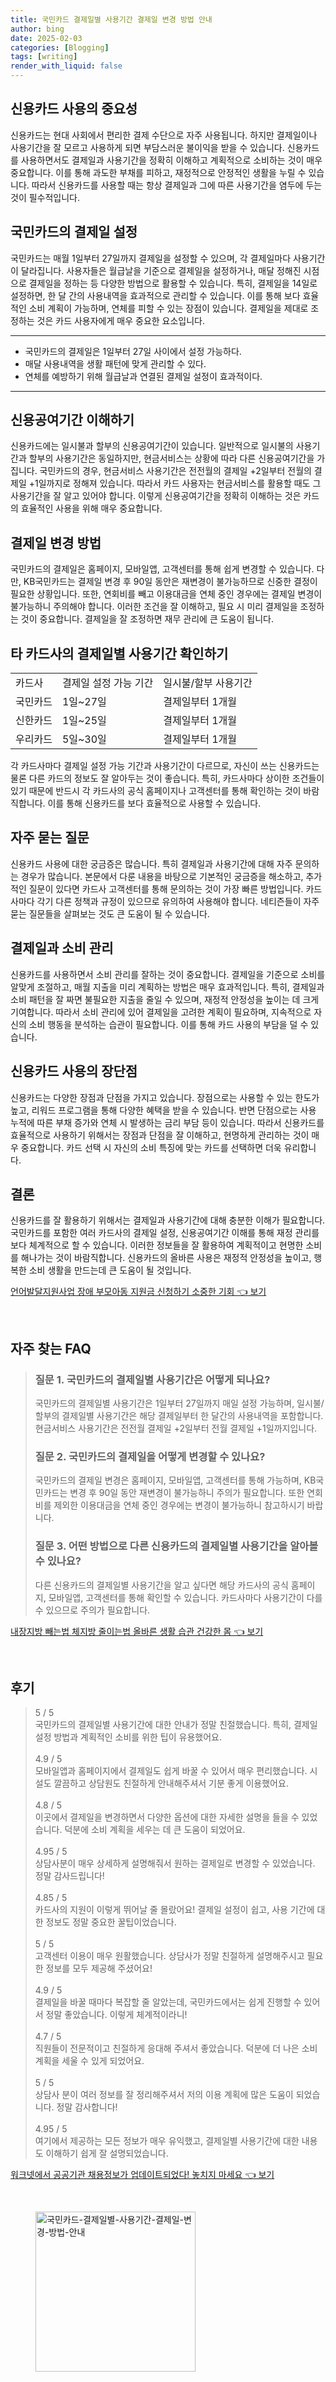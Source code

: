 ```yaml
---
title: 국민카드 결제일별 사용기간 결제일 변경 방법 안내
author: bing
date: 2025-02-03
categories: [Blogging]
tags: [writing]
render_with_liquid: false
---
```



<h2 id='신용카드 사용의 중요성'>신용카드 사용의 중요성</h2>

<p>신용카드는 현대 사회에서 편리한 결제 수단으로 자주 사용됩니다. 하지만 결제일이나 사용기간을 잘 모르고 사용하게 되면 부담스러운 불이익을 받을 수 있습니다. 신용카드를 사용하면서도 결제일과 사용기간을 정확히 이해하고 계획적으로 소비하는 것이 매우 중요합니다. 이를 통해 과도한 부채를 피하고, 재정적으로 안정적인 생활을 누릴 수 있습니다. 따라서 신용카드를 사용할 때는 항상 결제일과 그에 따른 사용기간을 염두에 두는 것이 필수적입니다.</p>

<h2 id='국민카드의 결제일 설정'>국민카드의 결제일 설정</h2>

<p>국민카드는 매월 1일부터 27일까지 결제일을 설정할 수 있으며, 각 결제일마다 사용기간이 달라집니다. 사용자들은 월급날을 기준으로 결제일을 설정하거나, 매달 정해진 시점으로 결제일을 정하는 등 다양한 방법으로 활용할 수 있습니다. 특히, 결제일을 14일로 설정하면, 한 달 간의 사용내역을 효과적으로 관리할 수 있습니다. 이를 통해 보다 효율적인 소비 계획이 가능하며, 연체를 피할 수 있는 장점이 있습니다. 결제일을 제대로 조정하는 것은 카드 사용자에게 매우 중요한 요소입니다.</p>

<hr />

<ul>
    <li>국민카드의 결제일은 1일부터 27일 사이에서 설정 가능하다.</li>
    <li>매달 사용내역을 생활 패턴에 맞게 관리할 수 있다.</li>
    <li>연체를 예방하기 위해 월급날과 연결된 결제일 설정이 효과적이다.</li>
</ul>

<hr />

<h2 id='신용공여기간 이해하기'>신용공여기간 이해하기</h2>

<p>신용카드에는 일시불과 할부의 신용공여기간이 있습니다. 일반적으로 일시불의 사용기간과 할부의 사용기간은 동일하지만, 현금서비스는 상황에 따라 다른 신용공여기간을 가집니다. 국민카드의 경우, 현금서비스 사용기간은 전전월의 결제일 +2일부터 전월의 결제일 +1일까지로 정해져 있습니다. 따라서 카드 사용자는 현금서비스를 활용할 때도 그 사용기간을 잘 알고 있어야 합니다. 이렇게 신용공여기간을 정확히 이해하는 것은 카드의 효율적인 사용을 위해 매우 중요합니다.</p>

<h2 id='결제일 변경 방법'>결제일 변경 방법</h2>

<p>국민카드의 결제일은 홈페이지, 모바일앱, 고객센터를 통해 쉽게 변경할 수 있습니다. 다만, KB국민카드는 결제일 변경 후 90일 동안은 재변경이 불가능하므로 신중한 결정이 필요한 상황입니다. 또한, 연회비를 빼고 이용대금을 연체 중인 경우에는 결제일 변경이 불가능하니 주의해야 합니다. 이러한 조건을 잘 이해하고, 필요 시 미리 결제일을 조정하는 것이 중요합니다. 결제일을 잘 조정하면 재무 관리에 큰 도움이 됩니다.</p>

<h2 id='타 카드사의 결제일별 사용기간 확인하기'>타 카드사의 결제일별 사용기간 확인하기</h2>

<table>
    <tr>
        <td>카드사</td>
        <td>결제일 설정 가능 기간</td>
        <td>일시불/할부 사용기간</td>
    </tr>
    <tr>
        <td>국민카드</td>
        <td>1일~27일</td>
        <td>결제일부터 1개월</td>
    </tr>
    <tr>
        <td>신한카드</td>
        <td>1일~25일</td>
        <td>결제일부터 1개월</td>
    </tr>
    <tr>
        <td>우리카드</td>
        <td>5일~30일</td>
        <td>결제일부터 1개월</td>
    </tr>
</table>

<p>각 카드사마다 결제일 설정 가능 기간과 사용기간이 다르므로, 자신이 쓰는 신용카드는 물론 다른 카드의 정보도 잘 알아두는 것이 좋습니다. 특히, 카드사마다 상이한 조건들이 있기 때문에 반드시 각 카드사의 공식 홈페이지나 고객센터를 통해 확인하는 것이 바람직합니다. 이를 통해 신용카드를 보다 효율적으로 사용할 수 있습니다.</p>

<h2 id='자주 묻는 질문'>자주 묻는 질문</h2>

<p>신용카드 사용에 대한 궁금증은 많습니다. 특히 결제일과 사용기간에 대해 자주 문의하는 경우가 많습니다. 본문에서 다룬 내용을 바탕으로 기본적인 궁금증을 해소하고, 추가적인 질문이 있다면 카드사 고객센터를 통해 문의하는 것이 가장 빠른 방법입니다. 카드사마다 각기 다른 정책과 규정이 있으므로 유의하여 사용해야 합니다. 네티즌들이 자주 묻는 질문들을 살펴보는 것도 큰 도움이 될 수 있습니다.</p>

<h2 id='결제일과 소비 관리'>결제일과 소비 관리</h2>

<p>신용카드를 사용하면서 소비 관리를 잘하는 것이 중요합니다. 결제일을 기준으로 소비를 알맞게 조절하고, 매월 지출을 미리 계획하는 방법은 매우 효과적입니다. 특히, 결제일과 소비 패턴을 잘 짜면 불필요한 지출을 줄일 수 있으며, 재정적 안정성을 높이는 데 크게 기여합니다. 따라서 소비 관리에 있어 결제일을 고려한 계획이 필요하며, 지속적으로 자신의 소비 행동을 분석하는 습관이 필요합니다. 이를 통해 카드 사용의 부담을 덜 수 있습니다.</p>

<h2 id='신용카드 사용의 장단점'>신용카드 사용의 장단점</h2>

<p>신용카드는 다양한 장점과 단점을 가지고 있습니다. 장점으로는 사용할 수 있는 한도가 높고, 리워드 프로그램을 통해 다양한 혜택을 받을 수 있습니다. 반면 단점으로는 사용 누적에 따른 부채 증가와 연체 시 발생하는 금리 부담 등이 있습니다. 따라서 신용카드를 효율적으로 사용하기 위해서는 장점과 단점을 잘 이해하고, 현명하게 관리하는 것이 매우 중요합니다. 카드 선택 시 자신의 소비 특징에 맞는 카드를 선택하면 더욱 유리합니다.</p>

<h2 id='결론'>결론</h2>

<p>신용카드를 잘 활용하기 위해서는 결제일과 사용기간에 대해 충분한 이해가 필요합니다. 국민카드를 포함한 여러 카드사의 결제일 설정, 신용공여기간 이해를 통해 재정 관리를 보다 체계적으로 할 수 있습니다. 이러한 정보들을 잘 활용하여 계획적이고 현명한 소비를 해나가는 것이 바람직합니다. 신용카드의 올바른 사용은 재정적 안정성을 높이고, 행복한 소비 생활을 만드는데 큰 도움이 될 것입니다.</p>


<p><a class="click-button" title="언어발달지원사업 장애 부모아동 지원금 신청하기 소중한 기회" href="https://aptwhite.github.io/posts/%EC%96%B8%EC%96%B4%EB%B0%9C%EB%8B%AC%EC%A7%80%EC%9B%90%EC%82%AC%EC%97%85-%EC%9E%A5%EC%95%A0-%EB%B6%80%EB%AA%A8%EC%95%84%EB%8F%99-%EC%A7%80%EC%9B%90%EA%B8%88-%EC%8B%A0%EC%B2%AD%ED%95%98%EA%B8%B0-%EC%86%8C%EC%A4%91%ED%95%9C-%EA%B8%B0%ED%9A%8C/" rel="dofollow">언어발달지원사업 장애 부모아동 지원금 신청하기 소중한 기회 👈 보기</a></p><br>
<h2 id='자주_찾는_FAQ'>자주 찾는 FAQ</h2>
<div itemscope="" itemtype="https://schema.org/FAQPage"> 
<blockquote> 
<div itemscope="" itemprop="mainEntity" itemtype="https://schema.org/Question"> 
<h3 itemprop="name">질문 1. 국민카드의 결제일별 사용기간은 어떻게 되나요?</h3> 
<div itemscope="" itemprop="acceptedAnswer" itemtype="https://schema.org/Answer"> 
<span itemprop="text"> 
<p>국민카드의 결제일별 사용기간은 1일부터 27일까지 매일 설정 가능하며, 일시불/할부의 결제일별 사용기간은 해당 결제일부터 한 달간의 사용내역을 포함합니다. 현금서비스 사용기간은 전전월 결제일 +2일부터 전월 결제일 +1일까지입니다.</p> 
</span> 
</div> 
</div> 
<div itemscope="" itemprop="mainEntity" itemtype="https://schema.org/Question"> 
<h3 itemprop="name">질문 2. 국민카드의 결제일을 어떻게 변경할 수 있나요?</h3> 
<div itemscope="" itemprop="acceptedAnswer" itemtype="https://schema.org/Answer"> 
<span itemprop="text"> 
<p>국민카드의 결제일 변경은 홈페이지, 모바일앱, 고객센터를 통해 가능하며, KB국민카드는 변경 후 90일 동안 재변경이 불가능하니 주의가 필요합니다. 또한 연회비를 제외한 이용대금을 연체 중인 경우에는 변경이 불가능하니 참고하시기 바랍니다.</p> 
</span> 
</div> 
</div> 
<div itemscope="" itemprop="mainEntity" itemtype="https://schema.org/Question"> 
<h3 itemprop="name">질문 3. 어떤 방법으로 다른 신용카드의 결제일별 사용기간을 알아볼 수 있나요?</h3> 
<div itemscope="" itemprop="acceptedAnswer" itemtype="https://schema.org/Answer"> 
<span itemprop="text"> 
<p>다른 신용카드의 결제일별 사용기간을 알고 싶다면 해당 카드사의 공식 홈페이지, 모바일앱, 고객센터를 통해 확인할 수 있습니다. 카드사마다 사용기간이 다를 수 있으므로 주의가 필요합니다.</p> 
</span> 
</div> 
</div> 
</blockquote> 
</div>
<p><a class="click-button" title="내장지방 빼는법 체지방 줄이는법 올바른 생활 습관 건강한 몸" href="https://aptwhite.github.io/posts/%EB%82%B4%EC%9E%A5%EC%A7%80%EB%B0%A9-%EB%B9%BC%EB%8A%94%EB%B2%95-%EC%B2%B4%EC%A7%80%EB%B0%A9-%EC%A4%84%EC%9D%B4%EB%8A%94%EB%B2%95-%EC%98%AC%EB%B0%94%EB%A5%B8-%EC%83%9D%ED%99%9C-%EC%8A%B5%EA%B4%80-%EA%B1%B4%EA%B0%95%ED%95%9C-%EB%AA%B8/" rel="dofollow">내장지방 빼는법 체지방 줄이는법 올바른 생활 습관 건강한 몸 👈 보기</a></p><br>
<h2 id='후기'>후기</h2>
<div itemscope itemtype="https://schema.org/Product">
  <blockquote>
  <div itemprop="review" itemscope itemtype="https://schema.org/Review">
      <div itemprop="reviewRating" itemscope itemtype="https://schema.org/Rating"> <span itemprop="ratingValue">5</span> / <span itemprop="bestRating">5</span> </div>
      <span itemprop="reviewBody">국민카드의 결제일별 사용기간에 대한 안내가 정말 친절했습니다. 특히, 결제일 설정 방법과 계획적인 소비를 위한 팁이 유용했어요.</span>
  </div>
  <br>
  <div itemprop="review" itemscope itemtype="https://schema.org/Review">
      <div itemprop="reviewRating" itemscope itemtype="https://schema.org/Rating"> <span itemprop="ratingValue">4.9</span> / <span itemprop="bestRating">5</span> </div>
      <span itemprop="reviewBody">모바일앱과 홈페이지에서 결제일도 쉽게 바꿀 수 있어서 매우 편리했습니다. 시설도 깔끔하고 상담원도 친절하게 안내해주셔서 기분 좋게 이용했어요.</span>
  </div>
  <br>
  <div itemprop="review" itemscope itemtype="https://schema.org/Review">
      <div itemprop="reviewRating" itemscope itemtype="https://schema.org/Rating"> <span itemprop="ratingValue">4.8</span> / <span itemprop="bestRating">5</span> </div>
      <span itemprop="reviewBody">이곳에서 결제일을 변경하면서 다양한 옵션에 대한 자세한 설명을 들을 수 있었습니다. 덕분에 소비 계획을 세우는 데 큰 도움이 되었어요.</span>
  </div>
  <br>
  <div itemprop="review" itemscope itemtype="https://schema.org/Review">
      <div itemprop="reviewRating" itemscope itemtype="https://schema.org/Rating"> <span itemprop="ratingValue">4.95</span> / <span itemprop="bestRating">5</span> </div>
      <span itemprop="reviewBody">상담사분이 매우 상세하게 설명해줘서 원하는 결제일로 변경할 수 있었습니다. 정말 감사드립니다!</span>
  </div>
  <br>
  <div itemprop="review" itemscope itemtype="https://schema.org/Review">
      <div itemprop="reviewRating" itemscope itemtype="https://schema.org/Rating"> <span itemprop="ratingValue">4.85</span> / <span itemprop="bestRating">5</span> </div>
      <span itemprop="reviewBody">카드사의 지원이 이렇게 뛰어날 줄 몰랐어요! 결제일 설정이 쉽고, 사용 기간에 대한 정보도 정말 중요한 꿀팁이었습니다.</span>
  </div>
  <br>
  <div itemprop="review" itemscope itemtype="https://schema.org/Review">
      <div itemprop="reviewRating" itemscope itemtype="https://schema.org/Rating"> <span itemprop="ratingValue">5</span> / <span itemprop="bestRating">5</span> </div>
      <span itemprop="reviewBody">고객센터 이용이 매우 원활했습니다. 상담사가 정말 친절하게 설명해주시고 필요한 정보를 모두 제공해 주셨어요!</span>
  </div>
  <br>
  <div itemprop="review" itemscope itemtype="https://schema.org/Review">
      <div itemprop="reviewRating" itemscope itemtype="https://schema.org/Rating"> <span itemprop="ratingValue">4.9</span> / <span itemprop="bestRating">5</span> </div>
      <span itemprop="reviewBody">결제일을 바꿀 때마다 복잡할 줄 알았는데, 국민카드에서는 쉽게 진행할 수 있어서 정말 좋았습니다. 이렇게 체계적이라니!</span>
  </div>
  <br>
  <div itemprop="review" itemscope itemtype="https://schema.org/Review">
      <div itemprop="reviewRating" itemscope itemtype="https://schema.org/Rating"> <span itemprop="ratingValue">4.7</span> / <span itemprop="bestRating">5</span> </div>
      <span itemprop="reviewBody">직원들이 전문적이고 친절하게 응대해 주셔서 좋았습니다. 덕분에 더 나은 소비 계획을 세울 수 있게 되었어요.</span>
  </div>
  <br>
  <div itemprop="review" itemscope itemtype="https://schema.org/Review">
      <div itemprop="reviewRating" itemscope itemtype="https://schema.org/Rating"> <span itemprop="ratingValue">5</span> / <span itemprop="bestRating">5</span> </div>
      <span itemprop="reviewBody">상담사 분이 여러 정보를 잘 정리해주셔서 저의 이용 계획에 많은 도움이 되었습니다. 정말 감사합니다!</span>
  </div>
  <br>
  <div itemprop="review" itemscope itemtype="https://schema.org/Review">
      <div itemprop="reviewRating" itemscope itemtype="https://schema.org/Rating"> <span itemprop="ratingValue">4.95</span> / <span itemprop="bestRating">5</span> </div>
      <span itemprop="reviewBody">여기에서 제공하는 모든 정보가 매우 유익했고, 결제일별 사용기간에 대한 내용도 이해하기 쉽게 잘 설명되었습니다.</span>
  </div>
  </blockquote>
</div>
<p><a class="click-button" title="워크넷에서 공공기관 채용정보가 업데이트되었다! 놓치지 마세요" href="https://aptwhite.github.io/posts/%EC%9B%8C%ED%81%AC%EB%84%B7%EC%97%90%EC%84%9C-%EA%B3%B5%EA%B3%B5%EA%B8%B0%EA%B4%80-%EC%B1%84%EC%9A%A9%EC%A0%95%EB%B3%B4%EA%B0%80-%EC%97%85%EB%8D%B0%EC%9D%B4%ED%8A%B8%EB%90%98%EC%97%88%EB%8B%A4!-%EB%86%93%EC%B9%98%EC%A7%80-%EB%A7%88%EC%84%B8%EC%9A%94/" rel="dofollow">워크넷에서 공공기관 채용정보가 업데이트되었다! 놓치지 마세요 👈 보기</a></p><br>
<figure class="image"><img src="https://aptwhite.github.io/assets/img/thumbnail/국민카드-결제일별-사용기간-결제일-변경-방법-안내.webp" alt="국민카드-결제일별-사용기간-결제일-변경-방법-안내" width="256" height="256"></figure>
